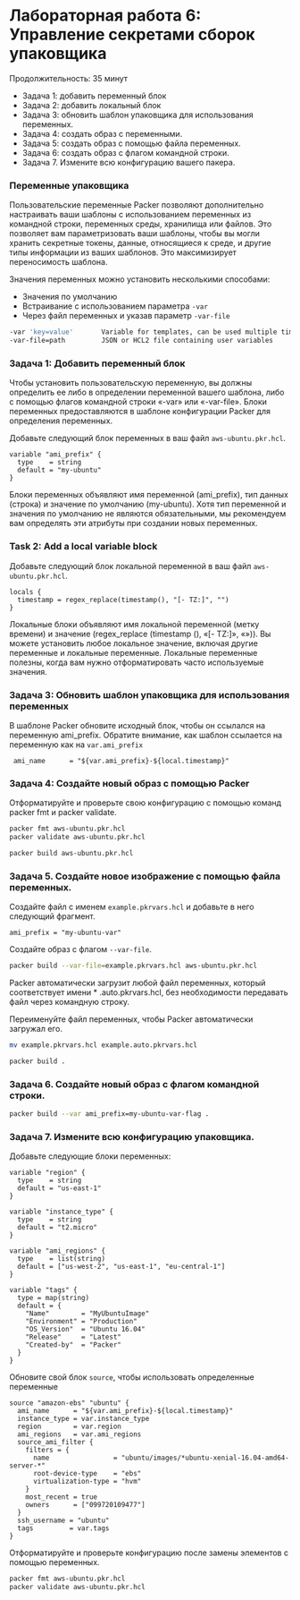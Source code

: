 # Лабораторная работа 6: Управление секретами сборок упаковщика

Продолжительность: 35 минут

- Задача 1: добавить переменный блок
- Задача 2: добавить локальный блок
- Задача 3: обновить шаблон упаковщика для использования переменных.
- Задача 4: создать образ с переменными.
- Задача 5: создать образ с помощью файла переменных.
- Задача 6: создать образ с флагом командной строки.
- Задача 7. Измените всю конфигурацию вашего пакера.

### Переменные упаковщика
Пользовательские переменные Packer позволяют дополнительно настраивать ваши шаблоны с использованием переменных из командной строки, переменных среды, хранилища или файлов. Это позволяет вам параметризовать ваши шаблоны, чтобы вы могли хранить секретные токены, данные, относящиеся к среде, и другие типы информации из ваших шаблонов. Это максимизирует переносимость шаблона.

Значения переменных можно установить несколькими способами:

- Значения по умолчанию
- Встраивание с использованием параметра `-var`
- Через файл переменных и указав параметр `-var-file`

```bash
-var 'key=value'       Variable for templates, can be used multiple times
-var-file=path         JSON or HCL2 file containing user variables
```

### Задача 1: Добавить переменный блок
Чтобы установить пользовательскую переменную, вы должны определить ее либо в определении переменной вашего шаблона, либо с помощью флагов командной строки «-var» или «-var-file». Блоки переменных предоставляются в шаблоне конфигурации Packer для определения переменных.


Добавьте следующий блок переменных в ваш файл `aws-ubuntu.pkr.hcl`.

```hcl
variable "ami_prefix" {
  type    = string
  default = "my-ubuntu"
}
```

Блоки переменных объявляют имя переменной (ami_prefix), тип данных (строка) и значение по умолчанию (my-ubuntu). Хотя тип переменной и значения по умолчанию не являются обязательными, мы рекомендуем вам определять эти атрибуты при создании новых переменных.


### Task 2: Add a local variable block

Добавьте следующий блок локальной переменной в ваш файл `aws-ubuntu.pkr.hcl`.

```hcl
locals {
  timestamp = regex_replace(timestamp(), "[- TZ:]", "")
}
```

Локальные блоки объявляют имя локальной переменной (метку времени) и значение (regex_replace (timestamp (), «[- TZ:]», «»)). Вы можете установить любое локальное значение, включая другие переменные и локальные переменные. Локальные переменные полезны, когда вам нужно отформатировать часто используемые значения.

### Задача 3: Обновить шаблон упаковщика для использования переменных
В шаблоне Packer обновите исходный блок, чтобы он ссылался на переменную ami_prefix. Обратите внимание, как шаблон ссылается на переменную как на `var.ami_prefix`

```hcl
 ami_name      = "${var.ami_prefix}-${local.timestamp}"
```

### Задача 4: Создайте новый образ с помощью Packer
Отформатируйте и проверьте свою конфигурацию с помощью команд packer fmt и packer validate.
```bash
packer fmt aws-ubuntu.pkr.hcl
packer validate aws-ubuntu.pkr.hcl
```

```bash
packer build aws-ubuntu.pkr.hcl
```

### Задача 5. Создайте новое изображение с помощью файла переменных.
Создайте файл с именем `example.pkrvars.hcl` и добавьте в него следующий фрагмент.

```hcl
ami_prefix = "my-ubuntu-var"
```

Создайте образ с флагом `--var-file`.

```bash
packer build --var-file=example.pkrvars.hcl aws-ubuntu.pkr.hcl
```


Packer автоматически загрузит любой файл переменных, который соответствует имени * .auto.pkrvars.hcl, без необходимости передавать файл через командную строку.

Переименуйте файл переменных, чтобы Packer автоматически загружал его.
```bash
mv example.pkrvars.hcl example.auto.pkrvars.hcl
```

```bash
packer build .
```

### Задача 6. Создайте новый образ с флагом командной строки.

```bash
packer build --var ami_prefix=my-ubuntu-var-flag .
```

### Задача 7. Измените всю конфигурацию упаковщика.

Добавьте следующие блоки переменных:

```hcl
variable "region" {
  type    = string
  default = "us-east-1"
}

variable "instance_type" {
  type    = string
  default = "t2.micro"
}

variable "ami_regions" {
  type    = list(string)
  default = ["us-west-2", "us-east-1", "eu-central-1"]
}

variable "tags" {
  type = map(string)
  default = {
    "Name"        = "MyUbuntuImage"
    "Environment" = "Production"
    "OS_Version"  = "Ubuntu 16.04"
    "Release"     = "Latest"
    "Created-by"  = "Packer"
  }
}
```

Обновите свой блок `source`, чтобы использовать определенные переменные

```hcl
source "amazon-ebs" "ubuntu" {
  ami_name      = "${var.ami_prefix}-${local.timestamp}"
  instance_type = var.instance_type
  region        = var.region
  ami_regions   = var.ami_regions
  source_ami_filter {
    filters = {
      name                = "ubuntu/images/*ubuntu-xenial-16.04-amd64-server-*"
      root-device-type    = "ebs"
      virtualization-type = "hvm"
    }
    most_recent = true
    owners      = ["099720109477"]
  }
  ssh_username = "ubuntu"
  tags         = var.tags
}
```

Отформатируйте и проверьте конфигурацию после замены элементов с помощью переменных.

```bash
packer fmt aws-ubuntu.pkr.hcl
packer validate aws-ubuntu.pkr.hcl
```

